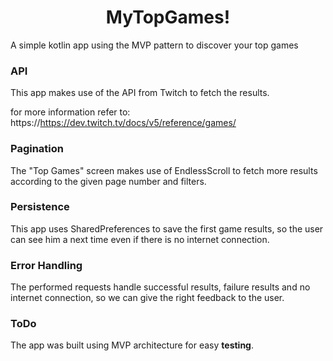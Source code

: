 <h1 align="center">MyTopGames!</h1>
<p align="left">
A simple kotlin app using the MVP pattern to discover your top games
</p>

### API
This app makes use of the API from Twitch to fetch the results.

for more information refer to: https://https://dev.twitch.tv/docs/v5/reference/games/


### Pagination
The "Top Games" screen makes use of EndlessScroll to fetch more results according to the given page number and filters.

### Persistence
This app uses SharedPreferences to save the first game results, so the user can see him a next time even if there is no internet connection.

### Error Handling
The performed requests handle successful results, failure results and no internet connection, so we can give the right feedback to the user.

### ToDo
The app was built using MVP architecture for easy <b>testing</b>.

